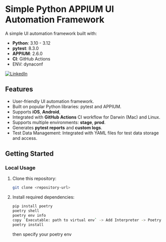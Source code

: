 # Simple Python APPIUM UI Automation Framework

A simple UI automation framework built with:
- **Python**: 3.10 - 3.12
- **pytest**: 8.3.0
- **APPIUM**: 2.6.0
- **CI**: GitHub Actions
- ENV: dynaconf

[![LinkedIn](https://img.shields.io/badge/LinkedIn-Connect-blue)](https://www.linkedin.com/in/dmytro-berezovskyi/)

## Features

- User-friendly UI automation framework.
- Built on popular Python libraries: pytest and APPIUM.
- Supports **iOS**, **Android**,
- Integrated with **GitHub Actions** CI workflow for Darwin (Mac) and Linux.
- Supports multiple environments: **stage**, **prod**.
- Generates **pytest reports** and **custom logs**.
- Test Data Management: Integrated with YAML files for test data storage and access.

## Getting Started

### Local Usage

1. Clone this repository:
   ```bash
   git clone <repository-url>
   ```
2. Install required dependencies:
   ```bash
   pip install poetry
   poetry shell
   poetry env info
   copy `Executable: path to virtual env` -> Add Interpreter -> Poetry Environment -> Existing environment -> add Executable -> Apply
   poetry install
   ```
   then specify your poetry env